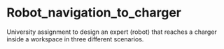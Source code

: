 # Robot_navigation_to_charger
University assignment to design an expert (robot) that reaches a charger inside a workspace in three different scenarios.
